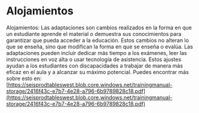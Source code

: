 # Alojamientos
Alojamientos: Las adaptaciones son cambios realizados en la forma en que un estudiante aprende el material o demuestra sus conocimientos para garantizar que pueda acceder a la educación. Estos cambios no alteran lo que se enseña, sino que modifican la forma en que se enseña o evalúa. Las adaptaciones pueden incluir dedicar más tiempo a los exámenes, leer las instrucciones en voz alta o usar tecnología de asistencia. Estos ajustes ayudan a los estudiantes con discapacidades a trabajar de manera más eficaz en el aula y a alcanzar su máximo potencial.
Puedes encontrar más sobre esto en: [https://seisprodtableswest.blob.core.windows.net/trainingmanual-storage/2416f43c-e7b7-4e28-a796-6b9789828c18.pdf](https://seisprodtableswest.blob.core.windows.net/trainingmanual-storage/2416f43c-e7b7-4e28-a796-6b9789828c18.pdf)